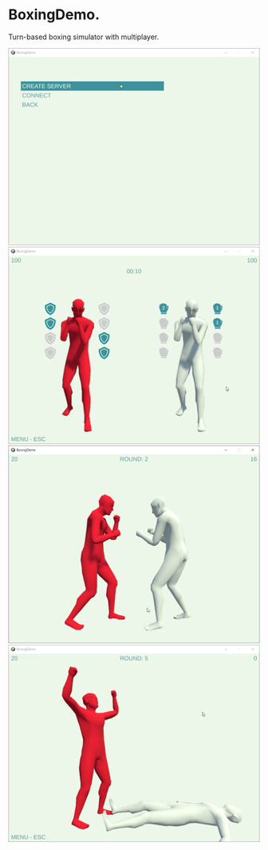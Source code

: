 # BoxingDemo.

Turn-based boxing simulator with multiplayer.

![](docs/1.png)
![](docs/2.png)
![](docs/3.png)
![](docs/4.png)
